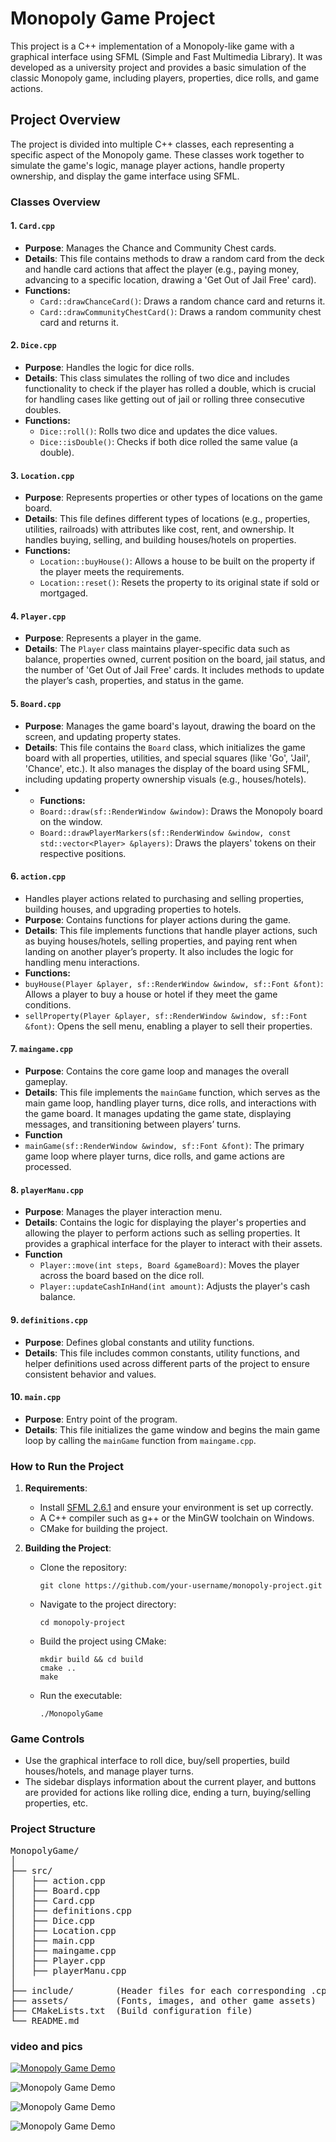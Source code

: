 # Monopoly Game Project

This project is a C++ implementation of a Monopoly-like game with a graphical interface using SFML (Simple and Fast Multimedia Library). It was developed as a university project and provides a basic simulation of the classic Monopoly game, including players, properties, dice rolls, and game actions.

## Project Overview

The project is divided into multiple C++ classes, each representing a specific aspect of the Monopoly game. These classes work together to simulate the game's logic, manage player actions, handle property ownership, and display the game interface using SFML.

### Classes Overview

#### 1. `Card.cpp`
- **Purpose**: Manages the Chance and Community Chest cards.
- **Details**: This file contains methods to draw a random card from the deck and handle card actions that affect the player (e.g., paying money, advancing to a specific location, drawing a 'Get Out of Jail Free' card).
- **Functions:**
  - `Card::drawChanceCard()`: Draws a random chance card and returns it.
  - `Card::drawCommunityChestCard()`: Draws a random community chest card and returns it.

#### 2. `Dice.cpp`
- **Purpose**: Handles the logic for dice rolls.
- **Details**: This class simulates the rolling of two dice and includes functionality to check if the player has rolled a double, which is crucial for handling cases like getting out of jail or rolling three consecutive doubles.
- **Functions:**
  - `Dice::roll()`: Rolls two dice and updates the dice values.
  - `Dice::isDouble()`: Checks if both dice rolled the same value (a double).

#### 3. `Location.cpp`
- **Purpose**: Represents properties or other types of locations on the game board.
- **Details**: This file defines different types of locations (e.g., properties, utilities, railroads) with attributes like cost, rent, and ownership. It handles buying, selling, and building houses/hotels on properties.
- **Functions:**
  - `Location::buyHouse()`: Allows a house to be built on the property if the player meets the requirements.
  - `Location::reset()`: Resets the property to its original state if sold or mortgaged.

#### 4. `Player.cpp`

- **Purpose**: Represents a player in the game.
- **Details**: The `Player` class maintains player-specific data such as balance, properties owned, current position on the board, jail status, and the number of 'Get Out of Jail Free' cards. It includes methods to update the player’s cash, properties, and status in the game.

#### 5. `Board.cpp`
- **Purpose**:  Manages the game board's layout, drawing the board on the screen, and updating property states.
- **Details**: This file contains the `Board` class, which initializes the game board with all properties, utilities, and special squares (like 'Go', 'Jail', 'Chance', etc.). It also manages the display of the board using SFML, including updating property ownership visuals (e.g., houses/hotels).
- - **Functions:**
  - `Board::draw(sf::RenderWindow &window)`: Draws the Monopoly board on the window.
  - `Board::drawPlayerMarkers(sf::RenderWindow &window, const std::vector<Player> &players)`: Draws the players' tokens on their respective positions.


#### 6. `action.cpp`
- Handles player actions related to purchasing and selling properties, building houses, and upgrading properties to hotels.
- **Purpose**: Contains functions for player actions during the game.
- **Details**: This file implements functions that handle player actions, such as buying houses/hotels, selling properties, and paying rent when landing on another player’s property. It also includes the logic for handling menu interactions.
- **Functions:**
- `buyHouse(Player &player, sf::RenderWindow &window, sf::Font &font)`: Allows a player to buy a house or hotel if they meet the game conditions.
- `sellProperty(Player &player, sf::RenderWindow &window, sf::Font &font)`: Opens the sell menu, enabling a player to sell their properties.


#### 7. `maingame.cpp`
- **Purpose**: Contains the core game loop and manages the overall gameplay.
- **Details**: This file implements the `mainGame` function, which serves as the main game loop, handling player turns, dice rolls, and interactions with the game board. It manages updating the game state, displaying messages, and transitioning between players’ turns.
- **Function**
- `mainGame(sf::RenderWindow &window, sf::Font &font)`: The primary game loop where player turns, dice rolls, and game actions are processed.


#### 8. `playerManu.cpp`
- **Purpose**: Manages the player interaction menu.
- **Details**: Contains the logic for displaying the player's properties and allowing the player to perform actions such as selling properties. It provides a graphical interface for the player to interact with their assets.
- **Function**
  - `Player::move(int steps, Board &gameBoard)`: Moves the player across the board based on the dice roll.
  - `Player::updateCashInHand(int amount)`: Adjusts the player's cash balance.

#### 9. `definitions.cpp`
- **Purpose**: Defines global constants and utility functions.
- **Details**: This file includes common constants, utility functions, and helper definitions used across different parts of the project to ensure consistent behavior and values.

#### 10. `main.cpp`
- **Purpose**: Entry point of the program.
- **Details**: This file initializes the game window and begins the main game loop by calling the `mainGame` function from `maingame.cpp`.

### How to Run the Project

1. **Requirements**:
   - Install [SFML 2.6.1](https://www.sfml-dev.org/download.php) and ensure your environment is set up correctly.
   - A C++ compiler such as g++ or the MinGW toolchain on Windows.
   - CMake for building the project.

2. **Building the Project**:
   - Clone the repository:
     ```
     git clone https://github.com/your-username/monopoly-project.git
     ```
   - Navigate to the project directory:
     ```
     cd monopoly-project
     ```
   - Build the project using CMake:
     ```
     mkdir build && cd build
     cmake ..
     make
     ```
   - Run the executable:
     ```
     ./MonopolyGame
     ```

### Game Controls

- Use the graphical interface to roll dice, buy/sell properties, build houses/hotels, and manage player turns.
- The sidebar displays information about the current player, and buttons are provided for actions like rolling dice, ending a turn, buying/selling properties, etc.

### Project Structure

<pre>
MonopolyGame/
│
├── src/
│   ├── action.cpp
│   ├── Board.cpp
│   ├── Card.cpp
│   ├── definitions.cpp
│   ├── Dice.cpp
│   ├── Location.cpp
│   ├── main.cpp
│   ├── maingame.cpp
│   ├── Player.cpp
│   ├── playerManu.cpp
│
├── include/        (Header files for each corresponding .cpp file)
├── assets/         (Fonts, images, and other game assets)
├── CMakeLists.txt  (Build configuration file)
└── README.md
</pre>

### video and pics
[![Monopoly Game Demo](https://img.youtube.com/vi/AgjTRFQBAOs/0.jpg)](https://www.youtube.com/watch?v=AgjTRFQBAOs)

![Monopoly Game Demo](https://raw.githubusercontent.com/Elnatan-lazar/CL_Monopoly/refs/heads/master/open%20screen.jpg)

![Monopoly Game Demo](https://github.com/Elnatan-lazar/CL_Monopoly/blob/master/set%20player%20order.jpg?raw=true)

![Monopoly Game Demo](https://github.com/Elnatan-lazar/CL_Monopoly/blob/master/board%20game.jpg?raw=true)

